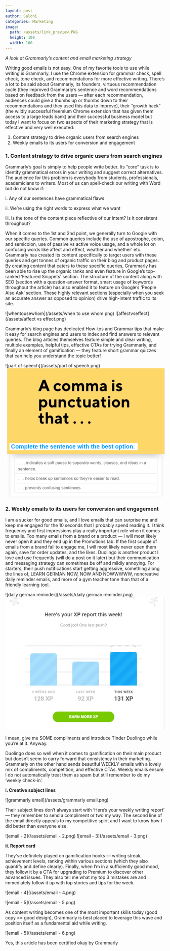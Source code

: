 ```yaml
---
layout: post
author: Saloni
categories: Marketing
image:
  path: /assets/link_preview.PNG
  height: 100
  width: 100
---
```


*A look at Grammarly’s content and email marketing strategy*

Writing good emails is not easy. One of my favorite tools to use while writing is Grammarly. I use the Chrome extension for grammar check, spell check, tone check, and recommendations for more effective writing. There’s a lot to be said about Grammarly, its founders, virtuous recommendation cycle (they improved Grammarly’s sentence and word recommendations based on feedback from the users — after each recommendation, audiences could give a thumbs up or thumbs down to their recommendations and they used this data to improve), their “growth hack” (the wildly successful freemium Chrome extension that has given them access to a large leads bank) and their successful business model but today I want to focus on two aspects of their marketing strategy that is effective and very well executed:

1. Content strategy to drive organic users from search engines
2. Weekly emails to its users for conversion and engagement

### 1. Content strategy to drive organic users from search engines ###

Grammarly’s goal is simply to help people write better. Its “core” task is to identify grammatical errors in your writing and suggest correct alternatives. The audience for this problem is everybody from students, professionals, academicians to writers. Most of us can spell-check our writing with Word but do not know if:

i. Any of our sentences have grammatical flaws

ii. We’re using the right words to express what we want

iii. Is the tone of the content piece reflective of our intent? Is it consistent throughout?

When it comes to the 1st and 2nd point, we generally turn to Google with our specific queries. Common queries include the use of apostrophe, colon, and semicolon, use of passive vs active voice usage, and a whole lot on confusing words like affect and effect, weather and whether’ etc. Grammarly has created its content specifically to target users with these queries and get tonnes of organic traffic on their blog and product pages. By creating content that caters to these specific queries, Grammarly has been able to rise up the organic ranks and even feature in Google’s top-ranked ‘Featured Snippets’ section. The structure of the content along with SEO (section with a question-answer format, smart usage of keywords throughout the article) has also enabled it to feature on Google’s ‘People Also Ask’ section. These highly relevant sections (especially when you seek an accurate answer as opposed to opinion) drive high-intent traffic to its site.

![whentousewhom](/assets/when to use whom.png)
![affectvseffect](/assets/affect vs effect.png)

Grammarly’s blog page has dedicated How-tos and Grammar tips that make it easy for search engines and users to index and find answers to relevant queries. The blog articles themselves feature simple and clear writing, multiple examples, helpful tips, effective CTAs for trying Grammarly, and finally an element of gamification — they feature short grammar quizzes that can help you understand the topic better!

![part of speech](/assets/part of speech.png)
![punctuation](/assets/punctuation.png)

### 2. Weekly emails to its users for conversion and engagement ###

I am a sucker for good emails, and I love emails that can surprise me and keep me engaged for the 10 seconds that I probably spend reading it. I think frequency and first impressions play a really important role when it comes to emails. Too many emails from a brand or a product — I will most likely never open it and they end up in the Promotions tab. If the first couple of emails from a brand fail to engage me, I will most likely never open them again, save for order updates, and the likes.
Duolingo is another product I love and use frequently (will do a post on it later) but their communication and messaging strategy can sometimes be off and mildly annoying. For starters, their push notifications start getting aggressive, something along the lines of, LEARN GERMAN NOW, NOW AND NOWWWWW, noncreative daily reminder emails, and more of a gym teacher tone than that of a friendly learning tool.

![daily german reminder](/assets/daily german reminder.png)
![duolingo](/assets/duolingo.png)

I mean, give me SOME compliments and introduce Tinder Duolingo while you’re at it. Anyway.

Duolingo does so well when it comes to gamification on their main product but doesn’t seem to carry forward that consistency in their marketing. Grammarly on the other hand sends beautiful WEEKLY emails with a lovely mix of compliments, competition, and effective CTAs. Weekly emails ensure I do not automatically treat them as spam but still remember to do my ‘weekly check-in’.

**i. Creative subject lines**

![grammarly email](/assets/grammarly email.png)

Their subject lines don’t always start with ‘Here’s your weekly writing report’ — they remember to send a compliment or two my way. The second line of the email directly appeals to my competitive spirit and I want to know how I did better than everyone else.

![email - 2](/assets/email - 2.png)
![email - 3](/assets/email - 3.png)

**ii. Report card**

They’ve definitely played on gamification hooks — writing streak, achievement levels, ranking within various sections (which they also quantify and define clearly). Finally, when I’m in a sufficiently good mood, they follow it by a CTA for upgrading to Premium to discover other advanced issues. They also tell me what my top 3 mistakes are and immediately follow it up with top stories and tips for the week.

![email - 4](/assets/email - 4.png)


![email - 5](/assets/email - 5.png)

As content writing becomes one of the most important skills today (good copy >= good design), Grammarly is best placed to leverage this wave and position itself as a fundamental aid while writing.

![email - 5](/assets/email - 6.png)

Yes, this article has been certified okay by Grammarly

